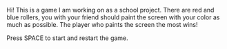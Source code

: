 Hi! This is a game I am working on as a school project. 
There are red and blue rollers, you with your friend should paint the screen with your color as much as possible. The player who paints the screen the most wins!

Press SPACE to start and restart the game.
